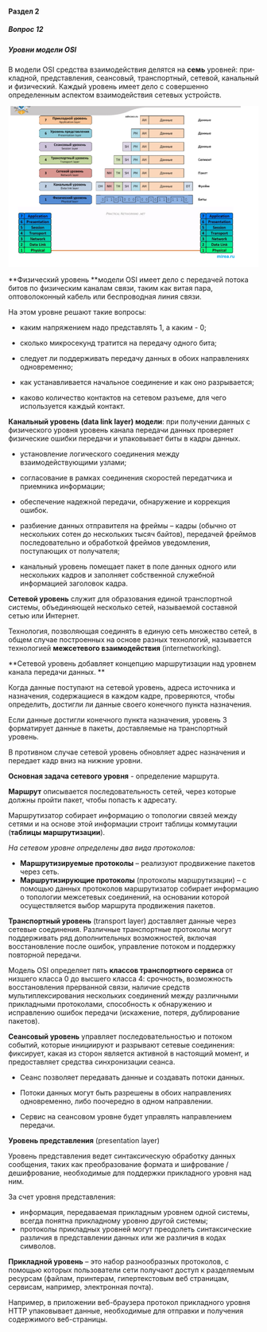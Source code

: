 #### Раздел 2

##### Вопрос 12

##### Уровни модели OSI

В модели OSI  средства взаимодействия делятся на **семь** уровней: при­кладной, представления, сеансовый, транспортный, сетевой, канальный и физи­ческий. Каждый уровень имеет дело с совершенно определенным аспектом взаи­модействия сетевых устройств.

![image-20220621185511072](Answer_2_12/image-20220621185511072.png)

**Физический уровень **модели OSI имеет дело с передачей потока битов по физическим каналам связи, таким как витая пара, оптоволоконный кабель или беспроводная линия связи.

На этом уровне решают такие вопросы: 

- каким напряжением надо представлять 1, а каким - 0; 

- сколько микросекунд тратится на передачу одного бита; 

- следует ли поддерживать передачу данных в обоих направлениях одновременно;

- как устанавливается начальное соединение и как оно разрывается;

- каково количество контактов на сетевом разъеме, для чего используется каждый контакт.

  

**Канальный уровень (data link layer) модели**: при получении данных с физического уровня уровень канала передачи данных проверяет физические ошибки передачи и упаковывает биты в кадры данных.

- установление логического соединения между взаимодействующими узлами;

- согласование в рамках соединения скоростей передатчика и приемника информации;

- обеспечение надежной передачи, обнаружение и коррекция ошибок.

-  разбиение данных отправителя на фреймы – кадры (обычно от нескольких сотен до нескольких тысяч байтов), передачей фреймов последовательно и обработкой фреймов уведомления, поступающих от получателя; 

- канальный уровень помещает пакет в поле данных одного или нескольких кадров и заполняет собственной служебной информацией заголовок кадра.

  

**Сетевой уровень** служит для образования единой транспортной системы, объединяющей несколько сетей, называемой составной сетью или Интернет.

Технология, позволяющая соединять в единую сеть множество сетей, в общем случае построенных на основе разных технологий, называется технологией **межсетевого взаимодействия** (internetworking).

**Сетевой уровень добавляет концепцию маршрутизации над уровнем канала передачи данных. **

Когда данные поступают на сетевой уровень, адреса источника и назначения, содержащиеся в каждом кадре, проверяются, чтобы определить, достигли ли данные своего конечного пункта назначения.

Если данные достигли конечного пункта назначения, уровень 3 форматирует данные в пакеты, доставляемые на транспортный уровень.

В противном случае сетевой уровень обновляет адрес назначения и передает кадр вниз на нижние уровни.

**Основная задача сетевого уровня** - определение маршрута. 

**Маршрут** описывается последовательность сетей, через которые должны пройти пакет, чтобы попасть к адресату. 

Маршрутизатор собирает информацию о топологии связей между сетями и на основе этой информации строит таблицы коммутации (**таблицы маршрутизации**).

*На сетевом уровне определены два вида протоколов:*

- **Маршрутизируемые протоколы** – реализуют продвижение пакетов через сеть. 
- **Маршрутизирующие протоколы** (протоколы маршрутизации) – с помощью данных протоколов маршрутизатор собирает информацию о топологии межсетевых соединений, на основании которой осуществляется выбор маршрута продвижения пакетов.



**Транспортный уровень** (transport layer)  доставляет данные через сетевые соединения. Различные транспортные протоколы могут поддерживать ряд дополнительных возможностей, включая восстановление после ошибок, управление потоком и поддержку повторной передачи. 

Модель OSI определяет пять **классов транспортного сервиса** от низшего класса 0 до высшего класса 4: срочность, возможность восстановления прерванной связи, наличие средств мультиплексирования нескольких соединений между различными прикладными протоколами, способность к обнаружению и исправлению ошибок передачи (искажение, потеря, дублирование пакетов).



**Сеансовый уровень** управляет последовательностью и потоком событий, которые инициируют и разрывают сетевые соединения: фиксирует, какая из сторон является активной в настоящий момент, и предоставляет средства синхронизации сеанса.

- Сеанс позволяет передавать данные и создавать потоки данных.

- Потоки данных могут быть разрешены в обоих направлениях одновременно, либо поочередно в одном направлении.

- Сервис на сеансовом уровне будет управлять направлением передачи.

  

**Уровень представления**  (presentation layer)  

Уровень представления ведет синтаксическую обработку данных сообщения, таких как преобразование формата и шифрование / дешифрование, необходимые для поддержки прикладного уровня над ним. 

За счет уровня представления:

- информация, передаваемая прикладным уровнем одной системы, всегда понятна прикладному уровню другой системы;
- протоколы прикладных уровней могут преодолеть синтаксические различия в представлении данных или же различия в кодах символов.



**Прикладной уровень** – это набор разнообразных протоколов, с помощью которых пользователи сети получают доступ к разделяемым ресурсам (файлам, принтерам, гипертекстовым веб страницам, сервисам, например, электронная почта). 

Например, в приложении веб-браузера протокол прикладного уровня HTTP упаковывает данные, необходимые для отправки и получения содержимого веб-страницы.
